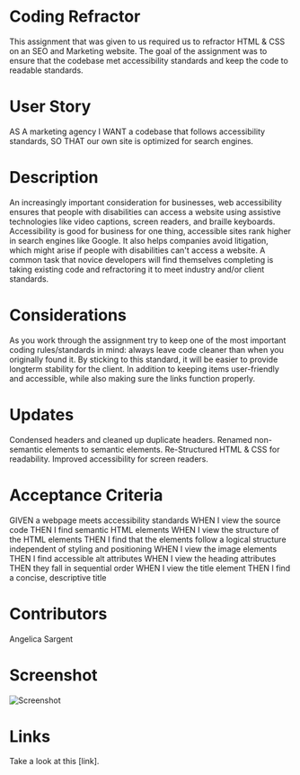 # Coding Refractor
This assignment that was given to us required us to refractor HTML & CSS on an SEO and Marketing website. The goal of the assignment was to ensure that the codebase met accessibility standards and keep the code to readable standards.

# User Story
AS A marketing agency I WANT a codebase that follows accessibility standards, SO THAT our own site is optimized for search engines.

# Description
An increasingly important consideration for businesses, web accessibility ensures that people with disabilities can access a website using assistive technologies like video captions, screen readers, and braille keyboards. Accessibility is good for business for one thing, accessible sites rank higher in search engines like Google. It also helps companies avoid litigation, which might arise if people with disabilities can't access a website. A common task that novice developers will find themselves completing is taking existing code and refractoring it to meet industry and/or client standards.

# Considerations
As you work through the assignment try to keep one of the most important coding rules/standards in mind: always leave code cleaner than when you originally found it. By sticking to this standard, it will be easier to provide longterm stability for the client. In addition to keeping items user-friendly and accessible, while also making sure the links function properly.

# Updates
Condensed headers and cleaned up duplicate headers.
Renamed non-semantic elements to semantic elements.
Re-Structured HTML & CSS for readability.
Improved accessibility for screen readers.

# Acceptance Criteria
GIVEN a webpage meets accessibility standards WHEN I view the source code THEN I find semantic HTML elements WHEN I view the structure of the HTML elements THEN I find that the elements follow a logical structure independent of styling and positioning WHEN I view the image elements THEN I find accessible alt attributes WHEN I view the heading attributes THEN they fall in sequential order WHEN I view the title element THEN I find a concise, descriptive title

# Contributors
Angelica Sargent

# Screenshot
![Screenshot](./assets/image/Screenshot1.png)

# Links
Take a look at this [link].